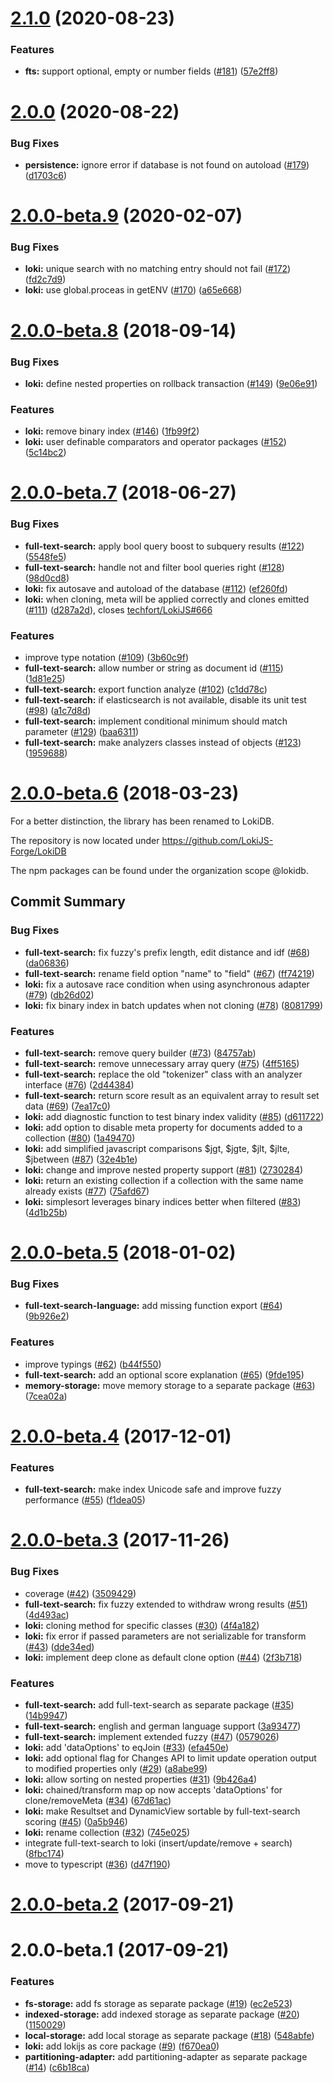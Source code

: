 <a name="2.1.0"></a>
# [2.1.0](https://github.com/LokiJS-Forge/LokiDB/compare/2.0.0...2.1.0) (2020-08-23)


### Features

* **fts:** support optional, empty or number fields ([#181](https://github.com/LokiJS-Forge/LokiDB/issues/181)) ([57e2ff8](https://github.com/LokiJS-Forge/LokiDB/commit/57e2ff8))


<a name="2.0.0"></a>
# [2.0.0](https://github.com/LokiJS-Forge/LokiDB/compare/2.0.0-beta.9...2.0.0) (2020-08-22)


### Bug Fixes

* **persistence:** ignore error if database is not found on autoload ([#179](https://github.com/LokiJS-Forge/LokiDB/issues/179)) ([d1703c6](https://github.com/LokiJS-Forge/LokiDB/commit/d1703c6))


<a name="2.0.0-beta.9"></a>
# [2.0.0-beta.9](https://github.com/LokiJS-Forge/LokiDB/compare/2.0.0-beta.8...2.0.0-beta.9) (2020-02-07)


### Bug Fixes

* **loki:** unique search with no matching entry should not fail ([#172](https://github.com/LokiJS-Forge/LokiDB/issues/172)) ([fd2c7d9](https://github.com/LokiJS-Forge/LokiDB/commit/fd2c7d9))
* **loki:** use global.proceas in getENV ([#170](https://github.com/LokiJS-Forge/LokiDB/issues/170)) ([a65e668](https://github.com/LokiJS-Forge/LokiDB/commit/a65e668))


<a name="2.0.0-beta.8"></a>
# [2.0.0-beta.8](https://github.com/LokiJS-Forge/LokiDB/compare/2.0.0-beta.7...2.0.0-beta.8) (2018-09-14)


### Bug Fixes

* **loki:** define nested properties on rollback transaction ([#149](https://github.com/LokiJS-Forge/LokiDB/issues/149)) ([9e06e91](https://github.com/LokiJS-Forge/LokiDB/commit/9e06e91))


### Features

* **loki:** remove binary index  ([#146](https://github.com/LokiJS-Forge/LokiDB/issues/146)) ([1fb99f2](https://github.com/LokiJS-Forge/LokiDB/commit/1fb99f2))
* **loki:** user definable comparators and operator packages ([#152](https://github.com/LokiJS-Forge/LokiDB/issues/152)) ([5c14bc2](https://github.com/LokiJS-Forge/LokiDB/commit/5c14bc2))


<a name="2.0.0-beta.7"></a>
# [2.0.0-beta.7](https://github.com/LokiJS-Forge/LokiDB/compare/2.0.0-beta.6...2.0.0-beta.7) (2018-06-27)


### Bug Fixes

* **full-text-search:** apply bool query boost to subquery results ([#122](https://github.com/LokiJS-Forge/LokiDB/issues/122)) ([5548fe5](https://github.com/LokiJS-Forge/LokiDB/commit/5548fe5))
* **full-text-search:** handle not and filter bool queries right ([#128](https://github.com/LokiJS-Forge/LokiDB/issues/128)) ([98d0cd8](https://github.com/LokiJS-Forge/LokiDB/commit/98d0cd8))
* **loki:** fix autosave and autoload of the database ([#112](https://github.com/LokiJS-Forge/LokiDB/issues/112)) ([ef260fd](https://github.com/LokiJS-Forge/LokiDB/commit/ef260fd))
* **loki:** when cloning, meta will be applied correctly and clones emitted ([#111](https://github.com/LokiJS-Forge/LokiDB/issues/111)) ([d287a2d](https://github.com/LokiJS-Forge/LokiDB/commit/d287a2d)), closes [techfort/LokiJS#666](https://github.com/techfort/LokiJS/issues/666)


### Features

* improve type notation ([#109](https://github.com/LokiJS-Forge/LokiDB/issues/109)) ([3b60c9f](https://github.com/LokiJS-Forge/LokiDB/commit/3b60c9f))
* **full-text-search:** allow number or string as document id ([#115](https://github.com/LokiJS-Forge/LokiDB/issues/115)) ([1d81e25](https://github.com/LokiJS-Forge/LokiDB/commit/1d81e25))
* **full-text-search:** export function analyze ([#102](https://github.com/LokiJS-Forge/LokiDB/issues/102)) ([c1dd78c](https://github.com/LokiJS-Forge/LokiDB/commit/c1dd78c))
* **full-text-search:** if elasticsearch is not available, disable its unit test ([#98](https://github.com/LokiJS-Forge/LokiDB/issues/98)) ([a1c7d8d](https://github.com/LokiJS-Forge/LokiDB/commit/a1c7d8d))
* **full-text-search:** implement conditional minimum should match parameter ([#129](https://github.com/LokiJS-Forge/LokiDB/issues/129)) ([baa6311](https://github.com/LokiJS-Forge/LokiDB/commit/baa6311))
* **full-text-search:** make analyzers classes instead of objects ([#123](https://github.com/LokiJS-Forge/LokiDB/issues/123)) ([1959688](https://github.com/LokiJS-Forge/LokiDB/commit/1959688))


<a name="2.0.0-beta.6"></a>
# [2.0.0-beta.6](https://github.com/LokiJS-Forge/LokiDB/compare/2.0.0-beta.5...2.0.0-beta.6) (2018-03-23)

For a better distinction, the library has been renamed to LokiDB.

The repository is now located under https://github.com/LokiJS-Forge/LokiDB

The npm packages can be found under the organization scope @lokidb.


## Commit Summary
### Bug Fixes

* **full-text-search:** fix fuzzy's prefix length, edit distance and idf ([#68](https://github.com/LokiJS-Forge/LokiDB/issues/68)) ([da06836](https://github.com/LokiJS-Forge/LokiDB/commit/da06836))
* **full-text-search:** rename field option "name" to "field" ([#67](https://github.com/LokiJS-Forge/LokiDB/issues/67)) ([ff74219](https://github.com/LokiJS-Forge/LokiDB/commit/ff74219))
* **loki:** fix a autosave race condition when using asynchronous adapter ([#79](https://github.com/LokiJS-Forge/LokiDB/issues/79)) ([db26d02](https://github.com/LokiJS-Forge/LokiDB/commit/db26d02))
* **loki:** fix binary index in batch updates when not cloning ([#78](https://github.com/LokiJS-Forge/LokiDB/issues/78)) ([8081799](https://github.com/LokiJS-Forge/LokiDB/commit/8081799))


### Features

* **full-text-search:** remove query builder ([#73](https://github.com/LokiJS-Forge/LokiDB/issues/73)) ([84757ab](https://github.com/LokiJS-Forge/LokiDB/commit/84757ab))
* **full-text-search:** remove unnecessary array query ([#75](https://github.com/LokiJS-Forge/LokiDB/issues/75)) ([4ff5165](https://github.com/LokiJS-Forge/LokiDB/commit/4ff5165))
* **full-text-search:** replace the old "tokenizer" class with an analyzer interface ([#76](https://github.com/LokiJS-Forge/LokiDB/issues/76)) ([2d44384](https://github.com/LokiJS-Forge/LokiDB/commit/2d44384))
* **full-text-search:** return score result as an equivalent array to result set data ([#69](https://github.com/LokiJS-Forge/LokiDB/issues/69)) ([7ea17c0](https://github.com/LokiJS-Forge/LokiDB/commit/7ea17c0))
* **loki:** add diagnostic function to test binary index validity ([#85](https://github.com/LokiJS-Forge/LokiDB/issues/85)) ([d611722](https://github.com/LokiJS-Forge/LokiDB/commit/d611722))
* **loki:** add option to disable meta property for documents added to a collection ([#80](https://github.com/LokiJS-Forge/LokiDB/issues/80)) ([1a49470](https://github.com/LokiJS-Forge/LokiDB/commit/1a49470))
* **loki:** add simplified javascript comparisons $jgt, $jgte, $jlt, $jlte, $jbetween ([#87](https://github.com/LokiJS-Forge/LokiDB/issues/87)) ([32e4b1e](https://github.com/LokiJS-Forge/LokiDB/commit/32e4b1e))
* **loki:** change and improve nested property support ([#81](https://github.com/LokiJS-Forge/LokiDB/issues/81)) ([2730284](https://github.com/LokiJS-Forge/LokiDB/commit/2730284))
* **loki:** return an existing collection if a collection with the same name already exists ([#77](https://github.com/LokiJS-Forge/LokiDB/issues/77)) ([75afd67](https://github.com/LokiJS-Forge/LokiDB/commit/75afd67))
* **loki:** simplesort leverages binary indices better when filtered ([#83](https://github.com/LokiJS-Forge/LokiDB/issues/83)) ([4d1b25b](https://github.com/LokiJS-Forge/LokiDB/commit/4d1b25b))


<a name="2.0.0-beta.5"></a>
# [2.0.0-beta.5](https://github.com/LokiJS-Forge/LokiJS2/compare/2.0.0-beta.4...2.0.0-beta.5) (2018-01-02)


### Bug Fixes

* **full-text-search-language:** add missing function export ([#64](https://github.com/LokiJS-Forge/LokiJS2/issues/64)) ([9b926e2](https://github.com/LokiJS-Forge/LokiJS2/commit/9b926e2))


### Features

* improve typings ([#62](https://github.com/LokiJS-Forge/LokiJS2/issues/62)) ([b44f550](https://github.com/LokiJS-Forge/LokiJS2/commit/b44f550))
* **full-text-search:** add an optional score explanation ([#65](https://github.com/LokiJS-Forge/LokiJS2/issues/65)) ([9fde195](https://github.com/LokiJS-Forge/LokiJS2/commit/9fde195))
* **memory-storage:** move memory storage to a separate package ([#63](https://github.com/LokiJS-Forge/LokiJS2/issues/63)) ([7cea02a](https://github.com/LokiJS-Forge/LokiJS2/commit/7cea02a))


<a name="2.0.0-beta.4"></a>
# [2.0.0-beta.4](https://github.com/LokiJS-Forge/LokiJS2/compare/2.0.0-beta.3...2.0.0-beta.4) (2017-12-01)


### Features

* **full-text-search:** make index Unicode safe and improve fuzzy performance ([#55](https://github.com/LokiJS-Forge/LokiJS2/issues/55)) ([f1dea05](https://github.com/LokiJS-Forge/LokiJS2/commit/f1dea05))


<a name="2.0.0-beta.3"></a>
# [2.0.0-beta.3](https://github.com/LokiJS-Forge/LokiJS2/compare/2.0.0-beta.2...2.0.0-beta.3) (2017-11-26)


### Bug Fixes

* coverage ([#42](https://github.com/LokiJS-Forge/LokiJS2/issues/42)) ([3509429](https://github.com/LokiJS-Forge/LokiJS2/commit/3509429))
* **full-text-search:** fix fuzzy extended to withdraw wrong results ([#51](https://github.com/LokiJS-Forge/LokiJS2/issues/51)) ([4d493ac](https://github.com/LokiJS-Forge/LokiJS2/commit/4d493ac))
* **loki:** cloning method for specific classes ([#30](https://github.com/LokiJS-Forge/LokiJS2/issues/30)) ([4f4a182](https://github.com/LokiJS-Forge/LokiJS2/commit/4f4a182))
* **loki:** fix error if passed parameters are not serializable for transform ([#43](https://github.com/LokiJS-Forge/LokiJS2/issues/43)) ([dde34ed](https://github.com/LokiJS-Forge/LokiJS2/commit/dde34ed))
* **loki:** implement deep clone as default clone option ([#44](https://github.com/LokiJS-Forge/LokiJS2/issues/44)) ([2f3b718](https://github.com/LokiJS-Forge/LokiJS2/commit/2f3b718))


### Features

* **full-text-search:** add full-text-search as separate package ([#35](https://github.com/LokiJS-Forge/LokiJS2/issues/35)) ([14b9947](https://github.com/LokiJS-Forge/LokiJS2/commit/14b9947))
* **full-text-search:** english and german language support ([3a93477](https://github.com/LokiJS-Forge/LokiJS2/commit/3a93477))
* **full-text-search:** implement extended fuzzy ([#47](https://github.com/LokiJS-Forge/LokiJS2/issues/47)) ([0579026](https://github.com/LokiJS-Forge/LokiJS2/commit/0579026))
* **loki:** add 'dataOptions' to eqJoin ([#33](https://github.com/LokiJS-Forge/LokiJS2/issues/33)) ([efa450e](https://github.com/LokiJS-Forge/LokiJS2/commit/efa450e))
* **loki:** add optional flag for Changes API to limit update operation output to modified properties only ([#29](https://github.com/LokiJS-Forge/LokiJS2/issues/29)) ([a8abe99](https://github.com/LokiJS-Forge/LokiJS2/commit/a8abe99))
* **loki:** allow sorting on nested properties ([#31](https://github.com/LokiJS-Forge/LokiJS2/issues/31)) ([9b426a4](https://github.com/LokiJS-Forge/LokiJS2/commit/9b426a4))
* **loki:** chained/transform map op now accepts 'dataOptions' for clone/removeMeta ([#34](https://github.com/LokiJS-Forge/LokiJS2/issues/34)) ([67d61ac](https://github.com/LokiJS-Forge/LokiJS2/commit/67d61ac))
* **loki:** make Resultset and DynamicView sortable by full-text-search scoring ([#45](https://github.com/LokiJS-Forge/LokiJS2/issues/45)) ([0a5b946](https://github.com/LokiJS-Forge/LokiJS2/commit/0a5b946))
* **loki:** rename collection ([#32](https://github.com/LokiJS-Forge/LokiJS2/issues/32)) ([745e025](https://github.com/LokiJS-Forge/LokiJS2/commit/745e025))
* integrate full-text-search to loki (insert/update/remove + search) ([8fbc174](https://github.com/LokiJS-Forge/LokiJS2/commit/8fbc174))
* move to typescript ([#36](https://github.com/LokiJS-Forge/LokiJS2/issues/36)) ([d47f190](https://github.com/LokiJS-Forge/LokiJS2/commit/d47f190))


<a name="2.0.0-beta.2"></a>
# [2.0.0-beta.2](https://github.com/LokiJS-Forge/LokiJS2/compare/2.0.0-beta.1...2.0.0-beta.2) (2017-09-21)





<a name="2.0.0-beta.1"></a>
# 2.0.0-beta.1 (2017-09-21)


### Features

* **fs-storage:** add fs storage as separate package ([#19](https://github.com/LokiJS-Forge/LokiJS2/issues/19)) ([ec2e523](https://github.com/LokiJS-Forge/LokiJS2/commit/ec2e523))
* **indexed-storage:** add indexed storage as separate package ([#20](https://github.com/LokiJS-Forge/LokiJS2/issues/20)) ([1150029](https://github.com/LokiJS-Forge/LokiJS2/commit/1150029))
* **local-storage:** add local storage as separate package ([#18](https://github.com/LokiJS-Forge/LokiJS2/issues/18)) ([548abfe](https://github.com/LokiJS-Forge/LokiJS2/commit/548abfe))
* **loki:** add lokijs as core package ([#9](https://github.com/LokiJS-Forge/LokiJS2/issues/9)) ([f670ea0](https://github.com/LokiJS-Forge/LokiJS2/commit/f670ea0))
* **partitioning-adapter:** add partitioning-adapter as separate package ([#14](https://github.com/LokiJS-Forge/LokiJS2/issues/14)) ([c6b18ca](https://github.com/LokiJS-Forge/LokiJS2/commit/c6b18ca))


